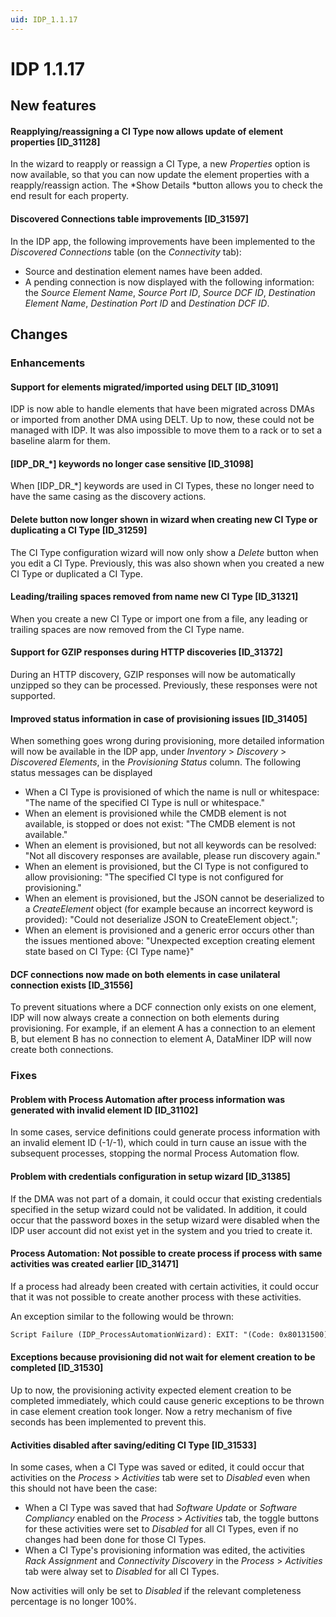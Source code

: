 ```yaml
---
uid: IDP_1.1.17
---
```


# IDP 1.1.17

## New features

#### Reapplying/reassigning a CI Type now allows update of element properties \[ID_31128\]

In the wizard to reapply or reassign a CI Type, a new *Properties* option is now available, so that you can now update the element properties with a reapply/reassign action. The *Show Details *button allows you to check the end result for each property.

#### Discovered Connections table improvements \[ID_31597\]

In the IDP app, the following improvements have been implemented to the *Discovered Connections* table (on the *Connectivity* tab):

- Source and destination element names have been added.
- A pending connection is now displayed with the following information: the *Source Element Name*, *Source Port ID*, *Source DCF ID*, *Destination Element Name*, *Destination Port ID* and *Destination DCF ID*.

## Changes

### Enhancements

#### Support for elements migrated/imported using DELT \[ID_31091\]

IDP is now able to handle elements that have been migrated across DMAs or imported from another DMA using DELT. Up to now, these could not be managed with IDP. It was also impossible to move them to a rack or to set a baseline alarm for them.

#### \[IDP_DR\_\*\] keywords no longer case sensitive \[ID_31098\]

When \[IDP_DR\_\*\] keywords are used in CI Types, these no longer need to have the same casing as the discovery actions.

#### Delete button now longer shown in wizard when creating new CI Type or duplicating a CI Type \[ID_31259\]

The CI Type configuration wizard will now only show a *Delete* button when you edit a CI Type. Previously, this was also shown when you created a new CI Type or duplicated a CI Type.

#### Leading/trailing spaces removed from name new CI Type \[ID_31321\]

When you create a new CI Type or import one from a file, any leading or trailing spaces are now removed from the CI Type name.

#### Support for GZIP responses during HTTP discoveries \[ID_31372\]

During an HTTP discovery, GZIP responses will now be automatically unzipped so they can be processed. Previously, these responses were not supported.

#### Improved status information in case of provisioning issues \[ID_31405\]

When something goes wrong during provisioning, more detailed information will now be available in the IDP app, under *Inventory* > *Discovery* > *Discovered Elements*, in the *Provisioning Status* column. The following status messages can be displayed

- When a CI Type is provisioned of which the name is null or whitespace: "The name of the specified CI Type is null or whitespace."
- When an element is provisioned while the CMDB element is not available, is stopped or does not exist: "The CMDB element is not available."
- When an element is provisioned, but not all keywords can be resolved: "Not all discovery responses are available, please run discovery again."
- When an element is provisioned, but the CI Type is not configured to allow provisioning: "The specified CI type is not configured for provisioning."
- When an element is provisioned, but the JSON cannot be deserialized to a *CreateElement* object (for example because an incorrect keyword is provided): "Could not deserialize JSON to CreateElement object.";
- When an element is provisioned and a generic error occurs other than the issues mentioned above: "Unexpected exception creating element state based on CI Type: {CI Type name}"

#### DCF connections now made on both elements in case unilateral connection exists \[ID_31556\]

To prevent situations where a DCF connection only exists on one element, IDP will now always create a connection on both elements during provisioning. For example, if an element A has a connection to an element B, but element B has no connection to element A, DataMiner IDP will now create both connections.

### Fixes

#### Problem with Process Automation after process information was generated with invalid element ID \[ID_31102\]

In some cases, service definitions could generate process information with an invalid element ID (-1/-1), which could in turn cause an issue with the subsequent processes, stopping the normal Process Automation flow.

#### Problem with credentials configuration in setup wizard \[ID_31385\]

If the DMA was not part of a domain, it could occur that existing credentials specified in the setup wizard could not be validated. In addition, it could occur that the password boxes in the setup wizard were disabled when the IDP user account did not exist yet in the system and you tried to create it.

#### Process Automation: Not possible to create process if process with same activities was created earlier \[ID_31471\]

If a process had already been created with certain activities, it could occur that it was not possible to create another process with these activities.

An exception similar to the following would be thrown:

```txt
Script Failure (IDP_ProcessAutomationWizard): EXIT: "(Code: 0x80131500) Skyline.DataMiner.Automation.ScriptAbortException: failed creating new booking: Skyline.DataMiner.Library.Exceptions.ResourceManagerException: Node Token is mandatory in service definition Recurring Configuration Back-up, but does not contain a valid configuration
```

#### Exceptions because provisioning did not wait for element creation to be completed \[ID_31530\]

Up to now, the provisioning activity expected element creation to be completed immediately, which could cause generic exceptions to be thrown in case element creation took longer. Now a retry mechanism of five seconds has been implemented to prevent this.

#### Activities disabled after saving/editing CI Type \[ID_31533\]

In some cases, when a CI Type was saved or edited, it could occur that activities on the *Process* > *Activities* tab were set to *Disabled* even when this should not have been the case:

- When a CI Type was saved that had *Software Update* or *Software Compliancy* enabled on the *Process* > *Activities* tab, the toggle buttons for these activities were set to *Disabled* for all CI Types, even if no changes had been done for those CI Types.
- When a CI Type's provisioning information was edited, the activities *Rack Assignment* and *Connectivity Discovery* in the *Process* > *Activities* tab were alway set to *Disabled* for all CI Types.

Now activities will only be set to *Disabled* if the relevant completeness percentage is no longer 100%.
